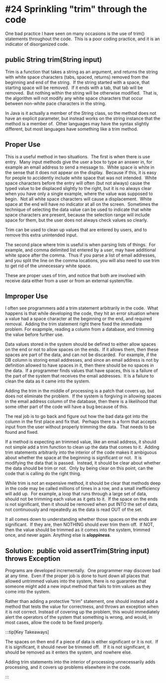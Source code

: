 #  #24 Sprinkling "trim" through the code

One bad practice I have seen on many occasions is the use of trim() statements throughout the code.  This is a poor coding practice, and it is an indicator of disorganized code.

## public String trim(String input)

Trim is a function that takes a string as an argument, and returns the string with white space characters (tabs, spaced, returns) removed from the beginning and end of the string.  If the string started with a space, that starting space will be removed.  If it ends with a tab, that tab will be removed.  But nothing within the string will be otherwise modified.  That is, the algorithm will not modify any white space characters that occur between non-white pace characters in the string.  

In Java is it actually a member of the String class, so the method does not have an explicit parameter, but instead works on the string instance that the method is a member of.  Other languages may have the syntax slightly different, but most languages have something like a trim method.

## Proper Use

This is a useful method in two situations.  The first is when there is use entry.  Many input methods give the user a box to type an answer in, for example an email address to send a message to.  White space is white in the sense that it does not appear on the display.  Because if this, it is easy for people to accidently include white space that was not intended.  White space characters before the entry will often (but not always) cause the typed value to be displaced slightly to the right, but it is no always clear when you have only a single example, where the value was supposed to begin.  Not all white space characters will cause a displacement.  White space at the end will have no indicator at all on the screen.  Sometimes the technique of selecting the data value can be used to indicate that white space characters are present, because the selection range will include space for them, but the user does not always check values so clearly.  

Trim can be used to clean up values that are entered by users, and to remove this extra unintended input.  

The second place where trim is useful is when parsing lists of things.  For example, and comma delimited list entered by a user, may have additional white space after the comma.  Thus if you parse a list of email addresses, and you split the line on the comma locations, you will also need to use trim to get rid of the unnecessary white space.  

These are proper uses of trim, and notice that both are involved with receive data either from a user or from an external system/file.

## Improper Use

I often see programmers add a trim statement arbitrarily in the code.  What happens is that while developing the code, they hit an error situation where a value had a space character at the beginning or the end, and required removal.  Adding the trim statement right there fixed the immediate problem. For exapmple, reading a column from a database, and trimming the value before further use. 

Data values stored in the system should be defined to either allow spaces on the end or not to allow spaces on the ends.  If it allows them, then these spaces are part of the data, and can not be discarded.  For example, if the DB column is storing email addresses, and since an email address is not by definition allowed to have spaces in it, then there should be no spaces in the data.  If a programmer finds values that have spaces, this is a failure of the part of the system that receives the email addresses.  It is a failure to clean the data as it came into the system. 

Adding the trim in the middle of processing is a patch that covers up, but does not eliminate the problem.  If the system is forgiving in allowing spaces in the email address column of the database, then there is a likelihood that some other part of the code will have a bug because of this.  

The real job is to go back and figure out how the bad data got into the column in the first place and fix that.  Perhaps there is a form that accepts input from the user without properly trimming the data.  That needs to be found and fixed. 

If a method is expecting an trimmed value, like an email address, it should not simple add a trim function to clean up the data that comes to it.  Adding trim statements arbitrarily into the interior of the code makes it ambiguous about whether the space at the beginning is significant or not.  It is modifying the data that is passed.  Instead, it should be clear about whether the data should be trim or not.  Only by being clear on this point, can the code that is calling do the right thing.

While trim is not an expensive method, it should be clear that methods deep in the code may be called millions of times in a row, and a small inefficiency will add up.  For example, a loop that runs through a large set of data, should not be trimming each value as it gets to it.  If the space on the ends is not significant, then it should be removed when put INTO the set of data, not continuously and repeatedly as the data is read OUT of the set.  

It all comes down to understanding whether those spaces on the ends are significant.  If they are, then NOTHING should ever trim them off.  If NOT, then the value should be trimmed as it comes into the system, trimmed once, and never again. Anything else is **_sloppiness_**.

## Solution:  public void assertTrim(String input) throws Exception

Programs are developed incrementally.  One programmer may discover bad at any time.  Even if the proper job is done to hunt down all places that allowed untrimmed values into the system, there is no guarantee that someone might add a new input method that fails to trim values as they come into the system.  

Rather than adding a protective “trim” statement, one should instead add a method that tests the value for correctness, and throws an exception when it is not correct. Instead of covering up the problem, this would immediately alert the operators of the system that something is wrong, and would, in most cases, allow the code to be fixed properly.

:::tip[Key Takeaways]

The spaces on then end if a piece of data is either significant or it is not.  If it is significant, it should never be trimmed off.   If it is not significant, it should be removed as it enters the system, and nowhere else. 

Adding trim statements into the interior of processing unnecessarily adds processing, and it covers up problems elsewhere in the code.

:::